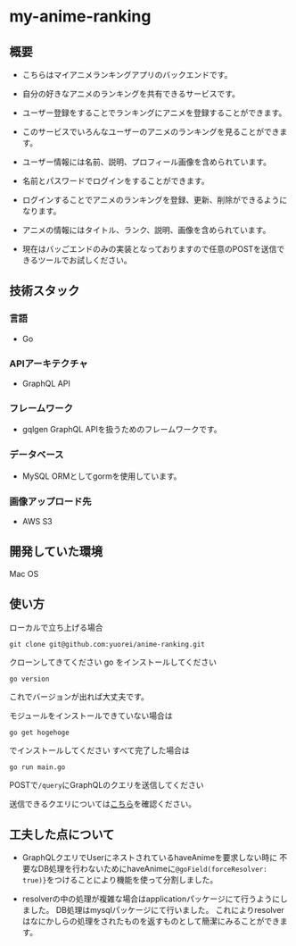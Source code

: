 # my-anime-ranking
## 概要
- こちらはマイアニメランキングアプリのバックエンドです。  
- 自分の好きなアニメのランキングを共有できるサービスです。  

- ユーザー登録をすることでランキングにアニメを登録することができます。  
- このサービスでいろんなユーザーのアニメのランキングを見ることができます。  
- ユーザー情報には名前、説明、プロフィール画像を含められています。  
- 名前とパスワードでログインをすることができます。  
- ログインすることでアニメのランキングを登録、更新、削除ができるようになります。  
- アニメの情報にはタイトル、ランク、説明、画像を含められています。  


- 現在はバッごエンドのみの実装となっておりますので任意のPOSTを送信できるツールでお試しください。  
## 技術スタック
### 言語
- Go
### APIアーキテクチャ
- GraphQL API
### フレームワーク
- gqlgen
GraphQL APIを扱うためのフレームワークです。
### データベース
- MySQL
ORMとしてgormを使用しています。
### 画像アップロード先
- AWS S3
## 開発していた環境
Mac OS
## 使い方
ローカルで立ち上げる場合
```
git clone git@github.com:yuorei/anime-ranking.git
```
クローンしてきてください
go をインストールしてください
```
go version
```
これでバージョンが出れば大丈夫です。

モジュールをインストールできていない場合は
```
go get hogehoge
```
でインストールしてください
すべて完了した場合は
```
go run main.go
```

POSTで`/query`にGraphQLのクエリを送信してください

送信できるクエリについては[こちら](./query.md)を確認ください。

## 工夫した点について
- GraphQLクエリでUserにネストされているhaveAnimeを要求しない時に
不要なDB処理を行わないためにhaveAnimeに`@goField(forceResolver: true)}`をつけることにより機能を使って分割しました。

- resolverの中の処理が複雑な場合はapplicationパッケージにて行うようにしました。
DB処理はmysqlパッケージにて行いました。
これによりresolverはなにかしらの処理をされたものを返すものとして簡潔にみることができます。